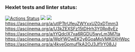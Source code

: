 ### Hexlet tests and linter status:
[![Actions Status](https://github.com/D9d9-ALiK1990/php-project-lvl1/workflows/hexlet-check/badge.svg)](https://github.com/D9d9-ALiK1990/php-project-lvl1/actions)
<a href="https://codeclimate.com/github/codeclimate/codeclimate/maintainability"><img src="https://api.codeclimate.com/v1/badges/a99a88d28ad37a79dbf6/maintainability" /></a>
<img src="https://github.com/D9d9-ALiK1990/php-project-lvl1/workflows/CI/badge.svg" />
https://asciinema.org/a/utIPTtrUfeuZWYxxUZ0xDTmm3
https://asciinema.org/a/U3kZEXSFz15tDHrh3Y0Rp8vEz
https://asciinema.org/a/tYQdclX7xa6RGDU5wyLm3M7ta
https://asciinema.org/a/WpYWOwEK2y6GoaMoVMK0XHWpc
https://asciinema.org/a/4kyeGpmuf1kA2OJ3Jf1rY08JJ
